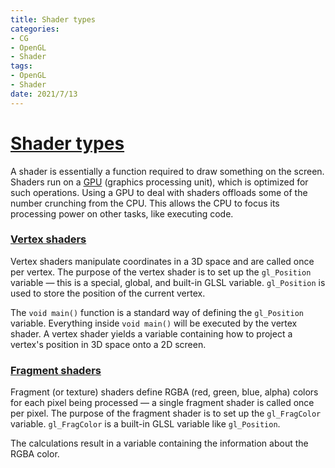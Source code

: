 ```yaml
---
title: Shader types
categories:
- CG
- OpenGL
- Shader
tags:
- OpenGL
- Shader
date: 2021/7/13
---
```




# [Shader types](https://developer.mozilla.org/en-US/docs/Games/Techniques/3D_on_the_web/GLSL_Shaders#shader_types)

A shader is essentially a function required to draw something on the screen. Shaders run on a [GPU](https://en.wikipedia.org/wiki/GPU) (graphics processing unit), which is optimized for such operations. Using a GPU to deal with shaders offloads some of the number crunching from the CPU. This allows the CPU to focus its processing power on other tasks, like executing code.

### [Vertex shaders](https://developer.mozilla.org/en-US/docs/Games/Techniques/3D_on_the_web/GLSL_Shaders#vertex_shader)

Vertex shaders manipulate coordinates in a 3D space and are called once per vertex. The purpose of the vertex shader is to set up the `gl_Position` variable — this is a special, global, and built-in GLSL variable. `gl_Position` is used to store the position of the current vertex.

The `void main()` function is a standard way of defining the `gl_Position` variable. Everything inside `void main()` will be executed by the vertex shader. A vertex shader yields a variable containing how to project a vertex's position in 3D space onto a 2D screen.

### [Fragment shaders](https://developer.mozilla.org/en-US/docs/Games/Techniques/3D_on_the_web/GLSL_Shaders#fragment_shader)

Fragment (or texture) shaders define RGBA (red, green, blue, alpha) colors for each pixel being processed — a single fragment shader is called once per pixel. The purpose of the fragment shader is to set up the `gl_FragColor` variable. `gl_FragColor` is a built-in GLSL variable like `gl_Position`.

The calculations result in a variable containing the information about the RGBA color.